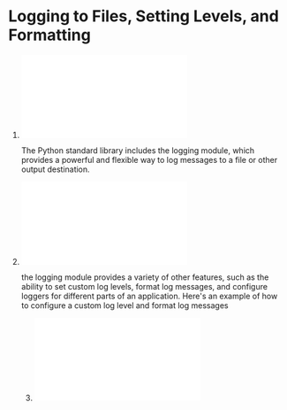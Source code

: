 # Logging to Files, Setting Levels, and Formatting

1. ![log-message for different level](log-message.py)

    The Python standard library includes the logging module, which provides a powerful and flexible way to log messages to a file or other output destination.

2. ![log-with features of format](log-formating.py)

     the logging module provides a variety of other features, such as the ability to set custom log levels, format log messages, and configure loggers for different parts of an application. Here's an example of how to configure a custom log level and format log messages

     3. ![custom log for different past of app](custom-log.py)